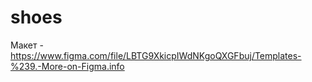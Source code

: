 # shoes

Макет - https://www.figma.com/file/LBTG9XkicpIWdNKgoQXGFbuj/Templates-%239.-More-on-Figma.info